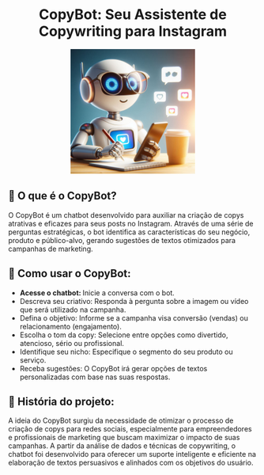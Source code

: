 <h1 align="center">CopyBot: Seu Assistente de Copywriting para Instagram</h1>
<p align="center">
  <img style='width: 50%' src="./docs/images/capa.jpeg" />
</p>

## 🤖 O que é o CopyBot?
O CopyBot é um chatbot desenvolvido para auxiliar na criação de copys atrativas e eficazes para seus posts no Instagram. Através de uma série de perguntas estratégicas, o bot identifica as características do seu negócio, produto e público-alvo, gerando sugestões de textos otimizados para campanhas de marketing.
## 🚀 Como usar o CopyBot:
<ul>
  <li> <span style="font-weight:bolder;"> Acesse o chatbot:  </span> Inicie a conversa com o bot. </li>
  <li>Descreva seu criativo: Responda à pergunta sobre a imagem ou vídeo que será utilizado na campanha.</li>
  <li>Defina o objetivo: Informe se a campanha visa conversão (vendas) ou relacionamento (engajamento).</li>
  <li>Escolha o tom da copy: Selecione entre opções como divertido, atencioso, sério ou profissional.</li>
  <li>Identifique seu nicho: Especifique o segmento do seu produto ou serviço.</li>
  <li>Receba sugestões: O CopyBot irá gerar opções de textos personalizadas com base nas suas respostas.</li>
</ul>

## 🌟 História do projeto:
A ideia do CopyBot surgiu da necessidade de otimizar o processo de criação de copys para redes sociais, especialmente para empreendedores e profissionais de marketing que buscam maximizar o impacto de suas campanhas. A partir da análise de dados e técnicas de copywriting, o chatbot foi desenvolvido para oferecer um suporte inteligente e eficiente na elaboração de textos persuasivos e alinhados com os objetivos do usuário.
